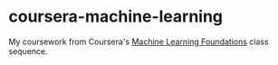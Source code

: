 # coursera-machine-learning

My coursework from Coursera's [Machine Learning Foundations](https://www.coursera.org/learn/ml-foundations) class sequence.
